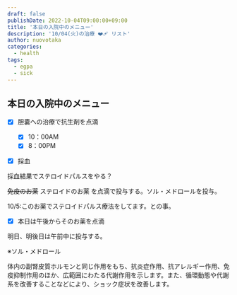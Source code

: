 ```yaml
---
draft: false
publishDate: 2022-10-04T09:00:00+09:00
title: '本日の入院中のメニュー'
description: '10/04(火)の治療 ❤️‍🩹 リスト'
author: nuovotaka
categories:
  - health
tags:
  - egpa
  - sick
---
```


## 本日の入院中のメニュー

- [x] 胆嚢への治療で抗生剤を点滴

  - [x] 10：00AM
  - [x] 8：00PM

- [x] 採血

採血結果でステロイドパルスをやる？

~~免疫のお薬~~ ステロイドのお薬 を点滴で投与する。ソル・メドロールを投与。

10/5:このお薬でステロイドパルス療法をしてます。との事。

- [x] 本日は午後からそのお薬を点滴

明日、明後日は午前中に投与する。

※ソル・メドロール

体内の副腎皮質ホルモンと同じ作用をもち、抗炎症作用、抗アレルギー作用、免疫抑制作用のほか、広範囲にわたる代謝作用を示します。また、循環動態や代謝系を改善することなどにより、ショック症状を改善します。
